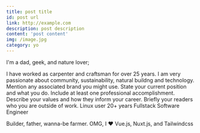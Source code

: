 ```yaml
---
title: post title
id: post url
link: http://example.com
description: post description
content: 'post content'
img: /image.jpg
category: yo
---
```


I'm a dad, geek, and nature lover;

I have worked as carpenter and craftsman for over 25 years. I
am very passionate about community, sustainability, natural
buildng and technology. Mention any associated brand you
might use. State your current position and what you do.
Include at least one professional accomplishment. Describe
your values and how they inform your career. Briefly your
readers who you are outside of work. Linux user 20+ years
Fullstack Software Engineer

Builder, father, wanna-be farmer.
OMG, I ❤️ Vue.js, Nuxt.js, and Tailwindcss
